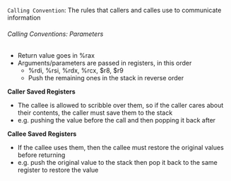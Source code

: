 `Calling Convention`: The rules that callers and calles use to communicate information

###### Calling Conventions: Parameters
* Return value goes in %rax
* Arguments/parameters are passed in registers, in this order
	* %rdi, %rsi, %rdx, %rcx, $r8, $r9
	* Push the remaining ones in the stack in reverse order

**Caller Saved Registers**
* The callee is allowed to scribble over them, so if the caller cares about their contents, the caller must save them to the stack
* e.g. pushing the value before the call and then popping it back after

**Callee Saved Registers** 
* If the callee uses them, then the callee must restore the original values before returning
* e.g. push the original value to the stack then pop it back to the same register to restore the value